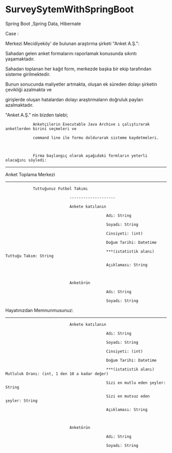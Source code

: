 # SurveySytemWithSpringBoot
Spring Boot ,Spring Data, Hibernate 

Case :

Merkezi Mecidiyeköy' de bulunan araştırma şirketi "Anket A.Ş.":

Sahadan gelen anket formalarını raporlamak konusunda sıkıntı yaşamaktadır.

Sahadan toplanan her kağıt form, merkezde başka bir ekip tarafından sisteme girilmektedir.

Bunun sonucunda maliyetler artmakta, oluşan ek süreden dolayı şirketin çevikliği azalmakta ve

girişlerde oluşan hatalardan dolayı araştırmaların doğruluk payları azalmaktadır.

 

"Anket A.Ş." nin bizden talebi;

 

                Anketçilerin Executable Java Archive ı çalıştırarak anketlerden birini seçmeleri ve

                command line ile formu doldurarak sisteme kaydetmeleri.

               

                Firma başlangıç olarak aşağıdaki formların yeterli olacağını söyledi:           

 

--------------------------------

Anket Toplama Merkezi

--------------------------------

                Tuttuğunuz Futbol Takımı

                                --------------------

                                Ankete katılanın

                                                Adı: String

                                                Soyadı: String

                                                Cinsiyeti: (int)

                                                Doğum Tarihi: Datetime

                                                ***(istatistik alanı) Tuttuğu Takım: String

                                                Açıklaması: String

                               

                                Anketörün

                                                Adı: String

                                                Soyadı: String

 

Hayatınızdan Memnunmusunuz:

---------------------------

                                Ankete katılanın

                                                Adı: String

                                                Soyadı: String

                                                Cinsiyeti: (int)

                                                Doğum Tarihi: Datetime

                                                ***(istatistik alanı) Mutluluk Oranı: (int, 1 den 10 a kadar değer)

                                                Sizi en mutlu eden şeyler: String

                                                Sizi en mutsuz eden şeyler: String

                                                Açıklaması: String

                                                                                               

                                Anketörün

                                                Adı: String

                                                Soyadı: String
